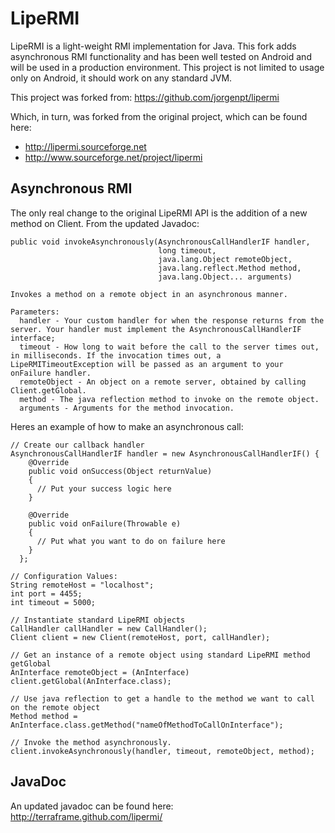 LipeRMI
=======

LipeRMI is a light-weight RMI implementation for Java. This fork adds asynchronous RMI functionality and has been well tested on Android and will be used in a production environment. This project is not limited to usage only on Android, it should work on any standard JVM.

This project was forked from:
https://github.com/jorgenpt/lipermi

Which, in turn, was forked from the original project, which can be found here:

 * http://lipermi.sourceforge.net
 * http://www.sourceforge.net/project/lipermi


Asynchronous RMI
-------
The only real change to the original LipeRMI API is the addition of a new method on Client. From the updated Javadoc:

    public void invokeAsynchronously(AsynchronousCallHandlerIF handler,
                                     long timeout,
                                     java.lang.Object remoteObject,
                                     java.lang.reflect.Method method,
                                     java.lang.Object... arguments)
                                     
    Invokes a method on a remote object in an asynchronous manner.
    
    Parameters:
      handler - Your custom handler for when the response returns from the server. Your handler must implement the AsynchronousCallHandlerIF interface;
      timeout - How long to wait before the call to the server times out, in milliseconds. If the invocation times out, a LipeRMITimeoutException will be passed as an argument to your onFailure handler.
      remoteObject - An object on a remote server, obtained by calling Client.getGlobal.
      method - The java reflection method to invoke on the remote object.
      arguments - Arguments for the method invocation.


Heres an example of how to make an asynchronous call:

    // Create our callback handler
    AsynchronousCallHandlerIF handler = new AsynchronousCallHandlerIF() {
        @Override
        public void onSuccess(Object returnValue)
        {
          // Put your success logic here
        }
        
        @Override
        public void onFailure(Throwable e)
        {
          // Put what you want to do on failure here
        }
      };
    
    // Configuration Values:
    String remoteHost = "localhost";
    int port = 4455;
    int timeout = 5000;
    
    // Instantiate standard LipeRMI objects
    CallHandler callHandler = new CallHandler();
    Client client = new Client(remoteHost, port, callHandler);
    
    // Get an instance of a remote object using standard LipeRMI method getGlobal
    AnInterface remoteObject = (AnInterface) client.getGlobal(AnInterface.class);
    
    // Use java reflection to get a handle to the method we want to call on the remote object
    Method method = AnInterface.class.getMethod("nameOfMethodToCallOnInterface");
    
    // Invoke the method asynchronously.
    client.invokeAsynchronously(handler, timeout, remoteObject, method);


JavaDoc
-------
An updated javadoc can be found here: http://terraframe.github.com/lipermi/
